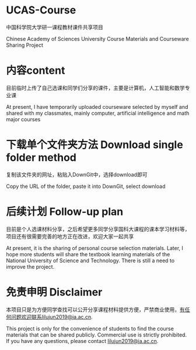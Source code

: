 # UCAS-Course
中国科学院大学研一课程教材课件共享项目

Chinese Academy of Sciences University Course Materials and Courseware Sharing Project
# 内容content
目前临时上传了自己选课和同学们分享的课件，主要是计算机，人工智能和数学专业课

At present, I have temporarily uploaded courseware selected by myself and shared with my classmates, mainly computer, artificial intelligence and math major courses
# 下载单个文件夹方法 Download single folder method
复制该文件夹的网址，粘贴入DownGit中，选择download即可

Copy the URL of the folder, paste it into DownGit, select download
# 后续计划 Follow-up plan
目前是个人选课材料分享，之后希望更多同学分享国科大课程的课本学习材料等，项目还有很需要完善的地方正在改进，欢迎大家一起共享

At present, it is the sharing of personal course selection materials. Later, I hope more students will share the textbook learning materials of the National University of Science and Technology. There is still a need to improve the project.
# 免责申明 Disclaimer
本项目只是为方便同学查找可以公开分享课程材料提供方便，严禁商业使用，有任何问题欢迎联系lilujun2019@ia.ac.cn.

This project is only for the convenience of students to find the course materials that can be shared publicly. Commercial use is strictly prohibited. If you have any questions, please contact lilujun2019@ia.ac.cn.
